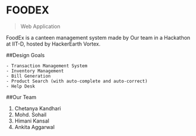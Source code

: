 # FOODEX
>Web Application

FoodEx is a canteen management system made by Our team in a Hackathon at IIT-D, hosted by HackerEarth Vortex.


##Design Goals
```
- Transaction Management System
- Inventory Management
- Bill Generation
- Product Search (with auto-complete and auto-correct)
- Help Desk
```
##Our Team
1. Chetanya Kandhari
2. Mohd. Sohail
3. Himani Kansal
4. Ankita Aggarwal
